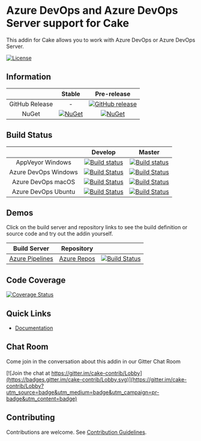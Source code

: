 # Azure DevOps and Azure DevOps Server support for Cake

This addin for Cake allows you to work with Azure DevOps or Azure DevOps Server.

[![License](http://img.shields.io/:license-mit-blue.svg)](https://github.com/cake-contrib/Cake.Tfs/blob/feature/build/LICENSE)

## Information

| | Stable | Pre-release |
|:--:|:--:|:--:|
|GitHub Release|-|[![GitHub release](https://img.shields.io/github/release/cake-contrib/Cake.Tfs.svg)](https://github.com/cake-contrib/Cake.Tfs/releases/latest)|
|NuGet|[![NuGet](https://img.shields.io/nuget/v/Cake.Tfs.svg)](https://www.nuget.org/packages/Cake.Tfs)|[![NuGet](https://img.shields.io/nuget/vpre/Cake.Tfs.svg)](https://www.nuget.org/packages/Cake.Tfs)|

## Build Status

| | Develop | Master |
|:--:|:--:|:--:|
|AppVeyor Windows|[![Build status](https://ci.appveyor.com/api/projects/status/c0akmejs4b136s0o/branch/develop?svg=true)](https://ci.appveyor.com/project/cakecontrib/cake-tfs/branch/develop)|[![Build status](https://ci.appveyor.com/api/projects/status/c0akmejs4b136s0o/branch/master?svg=true)](https://ci.appveyor.com/project/cakecontrib/cake-tfs/branch/master)|
|Azure DevOps Windows|[![Build Status](https://dev.azure.com/cake-contrib/Cake.Tfs/_apis/build/status/cake-contrib.Cake.Tfs?branchName=develop&jobName=Windows)](https://dev.azure.com/cake-contrib/Cake.Tfs/_build/latest?definitionId=9&branchName=develop)|[![Build Status](https://dev.azure.com/cake-contrib/Cake.Tfs/_apis/build/status/cake-contrib.Cake.Tfs?branchName=master&jobName=Windows)](https://dev.azure.com/cake-contrib/Cake.Tfs/_build/latest?definitionId=9&branchName=master)|
|Azure DevOps macOS|[![Build Status](https://dev.azure.com/cake-contrib/Cake.Tfs/_apis/build/status/cake-contrib.Cake.Tfs?branchName=develop&jobName=macOS)](https://dev.azure.com/cake-contrib/Cake.Tfs/_build/latest?definitionId=9&branchName=develop)|[![Build Status](https://dev.azure.com/cake-contrib/Cake.Tfs/_apis/build/status/cake-contrib.Cake.Tfs?branchName=master&jobName=macOS)](https://dev.azure.com/cake-contrib/Cake.Tfs/_build/latest?definitionId=9&branchName=master)|
|Azure DevOps Ubuntu|[![Build Status](https://dev.azure.com/cake-contrib/Cake.Tfs/_apis/build/status/cake-contrib.Cake.Tfs?branchName=develop&jobName=Ubuntu)](https://dev.azure.com/cake-contrib/Cake.Tfs/_build/latest?definitionId=9&branchName=develop)|[![Build Status](https://dev.azure.com/cake-contrib/Cake.Tfs/_apis/build/status/cake-contrib.Cake.Tfs?branchName=master&jobName=Ubuntu)](https://dev.azure.com/cake-contrib/Cake.Tfs/_build/latest?definitionId=9&branchName=master)|

## Demos

Click on the build server and repository links to see the build definition or source code and try out the addin yourself.

|Build Server|Repository| |
|:--:|:--:|:--:|
|[Azure Pipelines](https://dev.azure.com/pberger/Cake.Tfs-Demo/_build?definitionId=7)|[Azure Repos](https://dev.azure.com/pberger/_git/Cake.Tfs-Demo)|[![Build Status](https://dev.azure.com/pberger/Cake.Tfs-Demo/_apis/build/status/Cake.Tfs-Demo/Cake.Tfs-Demo%20CI?branchName=master)](https://dev.azure.com/pberger/Cake.Tfs-Demo/_build/latest?definitionId=7&branchName=master)|

## Code Coverage

[![Coverage Status](https://coveralls.io/repos/github/cake-contrib/Cake.Tfs/badge.svg?branch=develop)](https://coveralls.io/github/cake-contrib/Cake.Tfs?branch=develop)

## Quick Links

- [Documentation](https://cake-contrib.github.io/Cake.Tfs)

## Chat Room

Come join in the conversation about this addin in our Gitter Chat Room

[![Join the chat at https://gitter.im/cake-contrib/Lobby](https://badges.gitter.im/cake-contrib/Lobby.svg)](https://gitter.im/cake-contrib/Lobby?utm_source=badge&utm_medium=badge&utm_campaign=pr-badge&utm_content=badge)

## Contributing

Contributions are welcome. See [Contribution Guidelines](CONTRIBUTING.md).